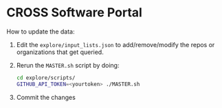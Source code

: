 # CROSS Software Portal

How to update the data:

  1. Edit the `explore/input_lists.json` to add/remove/modify the 
     repos or organizations that get queried.

  2. Rerun the `MASTER.sh` script by doing:

     ```bash
     cd explore/scripts/
     GITHUB_API_TOKEN=<yourtoken> ./MASTER.sh
     ```

  3. Commit the changes
